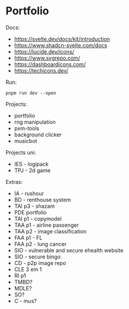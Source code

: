 # Portfolio

Docs:
- https://svelte.dev/docs/kit/introduction
- https://www.shadcn-svelte.com/docs
- https://lucide.dev/icons/
- https://www.svgrepo.com/
- https://dashboardicons.com/
- https://techicons.dev/

Run:
```
pnpm run dev --open
``` 

Projects:
- portfolio
- rng manipulation
- pxm-tools
- background clicker
- musicbot

Projects uni:
<!-- - flexfl + dissertation -->
<!-- - mepml -->
<!-- - hackathon -->
<!-- - TAI p2 - aidetx  -->
<!-- - ES - noteally -->
<!-- - GIC - wesago -->
<!-- - TQS - pickapoint -->
<!-- - TPW - ezployee -->
<!-- - IHC - campAndGo -->
- IES - logipack
- TPJ - 2d game

Extras:
- IA - rushour
- BD - renthouse system
- TAI p3 - shazam
- PDE portfolio
- TAI p1 - copymodel
- TAA p1 - airline passenger
- TAA p2 - image classification
- FAA p1 - FL
- FAA p2 - lung cancer
- SIO - vulnerable and secure ehealth website
- SIO - secure bingo
- CD - p2p image repo
- CLE 3 em 1
- RI p1
- TMBD?
- MDLE?
- SO?
- C - mus?